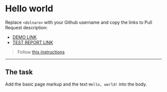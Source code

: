 # Hello world
Replace `<dolnaro>` with your Github username and copy the links to Pull Request description:
- [DEMO LINK](https://<dolnaro>.github.io/layout_hello-world/)
- [TEST REPORT LINK](https://<dolnaro>.github.io/layout_hello-world/report/html_report/)

> Follow [this instructions](https://mate-academy.github.io/layout_task-guideline/#how-to-solve-the-layout-tasks-on-github)
___

## The task 
Add the basic page markup and the text `Hello, world!` into the body.
